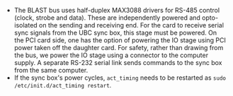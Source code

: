 * The BLAST bus uses half-duplex MAX3088 drivers for RS-485 control (clock, strobe and data). These are independently powered and opto-isolated on the sending and receiving end. For the card to receive serial sync signals from the UBC sync box, this stage must be powered. On the PCI card side, one has the option of powering the IO stage using PCI power taken off the daughter card. For safety, rather than drawing from the bus, we power the IO stage using a connector to the computer supply. A separate RS-232 serial link sends commands to the sync box from the same computer.
* If the sync box's power cycles, `act_timing` needs to be restarted as `sudo /etc/init.d/act_timing restart`.
